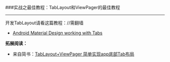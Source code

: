 ###实战之最佳教程：TabLayout和ViewPager的最佳教程

---

开发TabLayout请看这篇教程：//需翻墙

-  [Android Material Design working with Tabs](http://www.androidhive.info/2015/09/android-material-design-working-with-tabs/)

**拓展阅读：**

-  来自简书：[TabLayout+ViewPager 简单实现app底部Tab布局](http://www.jianshu.com/p/adf7a994613a)